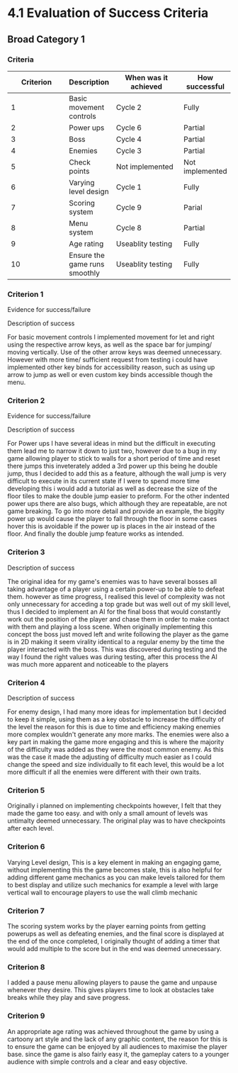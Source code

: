# 4.1 Evaluation of Success Criteria

## Broad Category 1

### Criteria

<table><thead><tr><th width="160">Criterion</th><th>Description</th><th width="174">When was it achieved</th><th>How successful</th></tr></thead><tbody><tr><td>1</td><td>Basic movement controls</td><td>Cycle 2</td><td>Fully</td></tr><tr><td>2 </td><td>Power ups</td><td>Cycle 6</td><td>Partial</td></tr><tr><td>3</td><td>Boss</td><td>Cycle 4</td><td>Partial</td></tr><tr><td>4</td><td>Enemies</td><td>Cycle 3</td><td>Partial</td></tr><tr><td>5</td><td>Check points</td><td>Not implemented</td><td>Not implemented</td></tr><tr><td>6</td><td>Varying level design </td><td>Cycle 1</td><td>Fully</td></tr><tr><td>7</td><td>Scoring system</td><td>Cycle 9</td><td>Parial</td></tr><tr><td>8</td><td>Menu system</td><td>Cycle 8</td><td>Partial</td></tr><tr><td>9</td><td>Age rating</td><td>Useablity testing</td><td>Fully</td></tr><tr><td>10</td><td>Ensure the game runs smoothly</td><td>Useablity testing</td><td>Fully</td></tr></tbody></table>

### Criterion 1

Evidence for success/failure

Description of success

For basic movement controls I implemented movement for let and right using the respective arrow keys, as well as the space bar for jumping/ moving vertically. Use of the other arrow keys was deemed unnecessary. However with more time/ sufficient request from testing i could have implemented other key binds for accessibility reason, such as using up arrow to jump as well or even custom key binds accessible though the menu.&#x20;

### Criterion 2

Evidence for success/failure

Description of success

For Power ups I have several ideas in mind but the difficult in executing them lead me to narrow it down to just two, however due to a bug in my game allowing player to stick to walls for a short period of time and reset there jumps this inveterately added a 3rd power up this being he double jump, thus I decided to add this as a feature, although the wall jump is very difficult to execute in its current state if I were to spend more time developing this i would add a tutorial as well as decrease the size of the floor tiles to make the double jump easier to preform. For the other indented power ups there are also bugs, which although they are repeatable, are not game breaking. To go into more detail and provide an example, the biggity power up would cause the player to fall through the floor in some cases hover this is avoidable if the power up is places in the air instead of the floor. And finally the double jump feature works as intended.

### Criterion 3

Description of success

The original idea for my game's enemies was to have several bosses all taking advantage of a player using a certain power-up to be able to defeat them. however as time progress, I realised this level of complexity was not only unnecessary for acceding a top grade but was well out of my skill level, thus I decided to implement an AI for the final boss that would constantly work out the position of the player and chase them in order to make contact with them and playing a loss scene. When originally implementing this concept the boss just moved left and write following the player as the game is in 2D making it seem virality identical to a regular enemy by the time the player interacted with the boss. This was discovered during testing and the way I found the right values was during testing, after this process the AI was much more apparent and noticeable to the players

### Criterion 4

Description of success

For enemy design, I had many more ideas for implementation but I decided to keep it simple, using them as a key obstacle to increase the difficulty of the level the reason for this is due to time and efficiency making enemies more complex wouldn't generate any more marks. The enemies were also a key part in making the game more engaging and this is where the majority of the difficulty was added as they were the most common enemy. As this was the case it made the adjusting of difficulty much easier as I could change the speed and size individually to fit each level, this would be a lot more difficult if all the enemies were different with their own traits.&#x20;

### Criterion 5

Originally i planned on implementing checkpoints however, I felt that they made the game too easy. and with only a small amount of levels was untimalty deemed unnecessary. The original play was to have checkpoints after each level.

### Criterion 6

Varying Level design, This is a key element in making an engaging game, without implementing this the game becomes stale, this is also helpful for adding different game mechanics as you can make levels tailored for them to best display and utilize such mechanics for example a level with large vertical wall to encourage players to use the wall climb mechanic&#x20;

### Criterion 7

The scoring system works by the player earning points from getting powerups as well as defeating enemies, and the final score is displayed at the end of the once completed, I originally thought of adding a timer that would add multiple to the score but in the end was deemed unnecessary.

### Criterion 8

I added a pause menu allowing players to pause the game and unpause whenever they desire. This gives players time to look at obstacles take breaks while they play and save progress.

### Criterion 9

An appropriate age rating was achieved throughout the game by using a cartoony art style and the lack of any graphic content, the reason for this is to ensure the game can be enjoyed by all audiences to maximise the player base. since the game is also fairly easy it, the gameplay caters to a younger audience with simple controls and a clear and easy objective. &#x20;

















&#x20;







